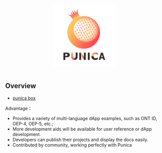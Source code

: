 

<div align="center">
  <img src="https://raw.githubusercontent.com/punicasuite/punica-python/master/punica.png" height="200" width="200"><br><br>
</div>

## Overview

* [punica box](https://github.com/punica-box/)


Advantage：
* Provides a variety of multi-language dApp examples, such as ONT ID, OEP-4, OEP-5, etc.;
* More development aids will be available for user reference or dApp development.
* Developers can publish their projects and display the docs easily.
* Contributed  by community, working perfectly with Punica